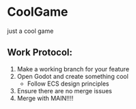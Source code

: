 # CoolGame
just a cool game


## Work Protocol:
1. Make a working branch for your feature
2. Open Godot and create something cool
    - Follow ECS design principles
3. Ensure there are no merge issues
4. Merge with MAIN!!!!